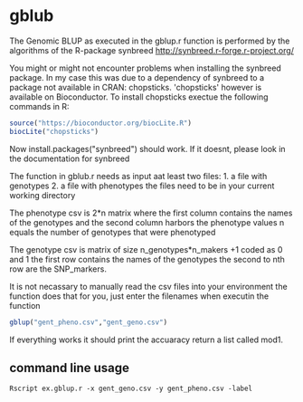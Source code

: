 # gblub

The Genomic BLUP as executed in the gblup.r function is performed by the algorithms of the R-package synbreed http://synbreed.r-forge.r-project.org/

You might or might not encounter problems when installing the synbreed package. In my case this was due to a dependency of synbreed
to a package not available in CRAN: chopsticks. 'chopsticks' however is available on Bioconductor.
To install chopsticks exectue the following commands in R:

```R
source("https://bioconductor.org/biocLite.R")
biocLite("chopsticks")
```

Now install.packages("synbreed") should work. If it doesnt, please look in the documentation for synbreed

The function in gblub.r needs as input aat least two files: 1. a file with genotypes 2. a file with phenotypes the files need to be in your current working directory

The phenotype csv is 2*n  matrix where the first column contains the names of the genotypes and the second column harbors the phenotype values
n equals the number of genotypes that were phenotyped

The genotype csv is matrix of size n_genotypes*n_makers +1 coded  as 0 and 1 the first row contains the names of the genotypes the second to nth row 
are the SNP_markers.

It is not necassary to manually read the csv files into your environment the function does that for you, just enter the filenames when executin the function

```R
gblup("gent_pheno.csv","gent_geno.csv")
```

If everything works it should print the accuaracy return a list called mod1.


## command line usage
`Rscript ex.gblup.r -x gent_geno.csv -y gent_pheno.csv -label `




